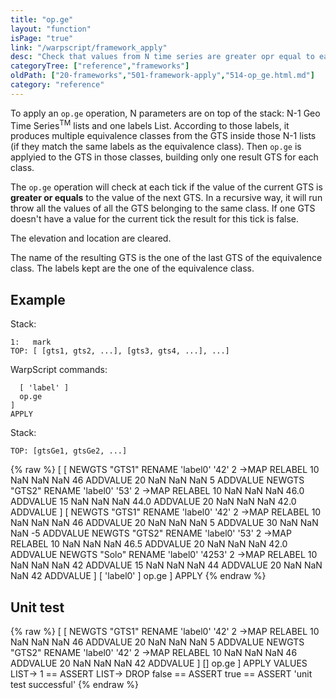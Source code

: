```yaml
---
title: "op.ge"
layout: "function"
isPage: "true"
link: "/warpscript/framework_apply"
desc: "Check that values from N time series are greater opr equal to each other"
categoryTree: ["reference","frameworks"]
oldPath: ["20-frameworks","501-framework-apply","514-op_ge.html.md"]
category: "reference"
---
```


To apply an `op.ge` operation, N parameters are on top of the stack: N-1 Geo Time Series<sup>TM</sup> lists and one labels List. According to those labels, it produces multiple equivalence classes from the GTS inside those N-1 lists (if they match the same labels as the equivalence class). Then `op.ge` is applyied to the GTS in those classes, building only one result GTS for each class.

The `op.ge` operation will check at each tick if the value of the current GTS is **greater or equals** to the value of the next GTS. In a recursive way, it will run throw all the values of all the GTS belonging to the same class. If one GTS doesn't have a value for the current tick the result for this tick is false.

The elevation and location are cleared.

The name of the resulting GTS is the one of the last GTS of the equivalence class. The labels kept are the one of the equivalence class.

## Example ##

Stack:

    1:   mark
    TOP: [ [gts1, gts2, ...], [gts3, gts4, ...], ...]

WarpScript commands:

      [ 'label' ] 
      op.ge
    ]
    APPLY

Stack: 

    TOP: [gtsGe1, gtsGe2, ...]

{% raw %}
<warp10-warpscript-widget>
[
  [
    NEWGTS "GTS1" RENAME 
    'label0' '42' 2 ->MAP RELABEL
    10 NaN NaN NaN 46 ADDVALUE
    20 NaN NaN NaN 5 ADDVALUE
    NEWGTS "GTS2" RENAME 
    'label0' '53' 2 ->MAP RELABEL
    10 NaN NaN NaN 46.0 ADDVALUE
    15 NaN NaN NaN 44.0 ADDVALUE
    20 NaN NaN NaN 42.0 ADDVALUE
  ]
  [
    NEWGTS "GTS1" RENAME 
    'label0' '42' 2 ->MAP RELABEL
    10 NaN NaN NaN 46 ADDVALUE
    20 NaN NaN NaN 5 ADDVALUE
    30 NaN NaN NaN -5 ADDVALUE
    NEWGTS "GTS2" RENAME 
    'label0' '53' 2 ->MAP RELABEL
    10 NaN NaN NaN 46.5 ADDVALUE
    20 NaN NaN NaN 42.0 ADDVALUE
    NEWGTS "Solo" RENAME 
    'label0' '4253' 2 ->MAP RELABEL
    10 NaN NaN NaN 42 ADDVALUE
    15 NaN NaN NaN 44 ADDVALUE
    20 NaN NaN NaN 42 ADDVALUE
  ]
  [ 'label0' ]
  op.ge
]
APPLY
</warp10-warpscript-widget>
{% endraw %}   

## Unit test ##

{% raw %}
<warp10-warpscript-widget>
[
  [
  NEWGTS "GTS1" RENAME 
  'label0' '42' 2 ->MAP RELABEL
  10 NaN NaN NaN 46 ADDVALUE
  20 NaN NaN NaN 5 ADDVALUE
  NEWGTS "GTS2" RENAME 
  'label0' '42' 2 ->MAP RELABEL
  10 NaN NaN NaN 46 ADDVALUE
  20 NaN NaN NaN 42 ADDVALUE
  ]
  []
  op.ge
]
APPLY
VALUES LIST->
1 == ASSERT
LIST-> DROP
false == ASSERT
true == ASSERT
'unit test successful'
</warp10-warpscript-widget>
{% endraw %}        
